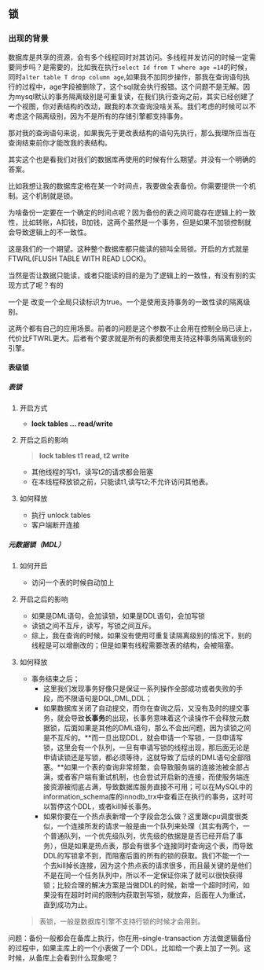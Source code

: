 ## 锁

### 出现的背景

数据库是共享的资源，会有多个线程同时对其访问。多线程并发访问的时候一定需要同步吗？是需要的，比如我在执行`select Id from T where age =14`的时候，同时`alter table T drop column age`,如果我不加同步操作，那我在查询语句执行的过程中，age字段被删除了，这个sql就会执行报错。这个问题不是无解。因为mysql默认的事务隔离级别是可重复读，在我们执行查询之前，其实已经创建了一个视图，你对表结构的改动，跟我的本次查询没啥关系。我们考虑的时候可以不考虑这个隔离级别，因为不是所有的存储引擎都支持事务。

那对我的查询语句来说，如果我先于更改表结构的语句先执行，那么我理所应当在查询结束前你才能改我的表结构。

 其实这个也是看我们对我们的数据库再使用的时候有什么期望。并没有一个明确的答案。

比如我想让我的数据库定格在某一个时间点，我要做全表备份。你需要提供一个机制。这个机制就是锁。

为啥备份一定要在一个确定的时间点呢？因为备份的表之间可能存在逻辑上的一致性，比如转账，A扣钱，B加钱，这两个虽然是一个事务，但是如果不加锁控制就会导致逻辑上的不一致性。

这是我们的一个期望。这种整个数据库都只能读的锁叫全局锁。开启的方式就是FTWRL(FLUSH TABLE WITH READ LOCK)。

当然是否让数据只能读，或者只能读的目的是为了逻辑上的一致性，有没有别的实现方式了呢？有的

一个是 改变一个全局只读标识为true。一个是使用支持事务的一致性读的隔离级别。

这两个都有自己的应用场景。前者的问题是这个参数不止会用在控制全局已读上，代价比FTWRL更大。后者有个要求就是所有的表都使用支持这种事务隔离级别的引擎。



#### 表级锁

##### 表锁

1. 开启方式

   - **lock tables ... read/write**

2. 开启之后的影响

   > **lock tables t1 read, t2 write**

   - 其他线程的写t1，读写t2的请求都会阻塞
   - 在本线程释放锁之前，只能读t1,读写t2;不允许访问其他表。

3. 如何释放

   - 执行 unlock tables
   - 客户端断开连接

##### 元数据锁（MDL）

1. 如何开启
   - 访问一个表的时候自动加上
2. 开启之后的影响
   - 如果是DML语句，会加读锁，如果是DDL语句，会加写锁
   - 读锁之间不互斥，读写，写锁之间互斥。
   - 综上，我在查询的时候，如果没有使用可重复读隔离级别的情况下，别的线程是可以增删改的；但是如果有线程需要改表的结构，会被阻塞。

3. 如何释放

   - 事务结束之后；
     - 这里我们发现事务好像只是保证一系列操作全部成功或者失败的手段，而不限语句是DQL,DML,DDL；
     - 如果数据库关闭了自动提交，而你在查询之后，又没有及时的提交事务，就会导致**长事务**的出现，长事务意味着这个读操作不会释放元数据锁，后面如果是其他的DML语句，那么不会出问题，因为读锁之间是不互斥的。**而一旦出现DDL，就会申请一个写锁，一旦申请写锁，这里会有一个队列，一旦有申请写锁的线程出现，那后面无论是申请读锁还是写锁，都必须等待，这就导致了后续的DML语句全部阻塞。**如果一个表的查询非常频繁，会导致服务端的连接池被全部占满，或者客户端有重试机制，也会尝试开启新的连接，而使服务端连接资源被彻底占满，导致数据库服务直接不可用；可以在MySQL中的information_schema库的innodb_trx中查看正在执行的事务，这时可以暂停这个DDL，或者kill掉长事务。
     - 如果你要在一个热点表新增一个字段会怎么做？这里跟cpu调度很类似，一个连接所发的请求一般是由一个队列来处理（其实有两个，一个普通队列，一个优先级队列，优先级的依据是是否已经开启了事务），但是如果是热点表，那会有很多个连接同时查询这个表，而导致DDL的写锁拿不到，而阻塞后面的所有的锁的获取。我们不能一个一个去kill掉长连接，因为这个热点表的请求很多，而且最关键的是他们不是在同一个任务队列中，所以不一定保证你来了就可以很快获得锁；比较合理的解决方案是当做DDL的时候，新增一个超时时间，如果没有在超时时间的限制内获取到写锁，就放弃，后面在人为重试，直到成功为止。

   > 表锁，一般是数据库引擎不支持行锁的时候才会用到。



问题：备份一般都会在备库上执行，你在用–single-transaction 方法做逻辑备份的过程中，如果主库上的一个小表做了一个 DDL，比如给一个表上加了一列。这时候，从备库上会看到什么现象呢？






